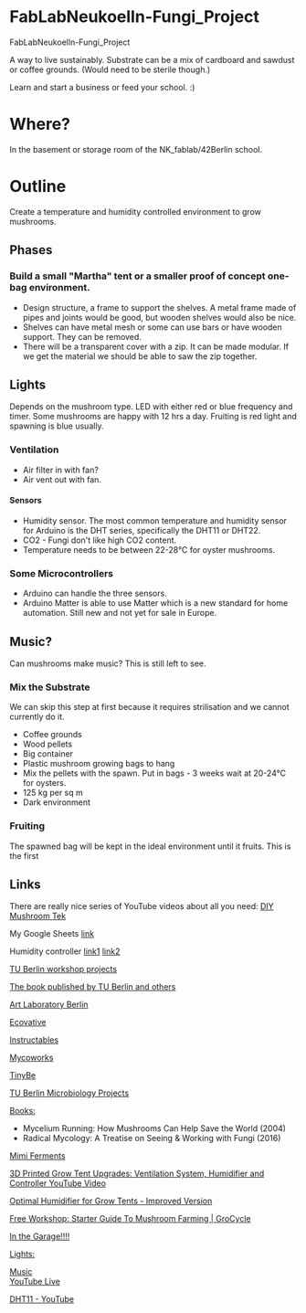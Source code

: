 # FabLabNeukoelln-Fungi_Project

FabLabNeukoelln-Fungi_Project

A way to live sustainably. Substrate can be a mix of cardboard and sawdust or coffee grounds. (Would need to be sterile though.)

Learn and start a business or feed your school. :)

# Where?
In the basement or storage room of the NK_fablab/42Berlin school.

# Outline
Create a temperature and humidity controlled environment to grow mushrooms.

## Phases
### Build a small "Martha" tent or a smaller proof of concept one-bag environment.
- Design structure, a frame to support the shelves. A metal frame made of pipes and joints would be good, but wooden shelves would also be nice.
- Shelves can have metal mesh or some can use bars or have wooden support. They can be removed.
- There will be a transparent cover with a zip. It can be made modular. If we get the material we should be able to saw the zip together.

## Lights
Depends on the mushroom type. LED with either red or blue frequency and timer. Some mushrooms are happy with 12 hrs a day. Fruiting is red light and spawning is blue usually.

### Ventilation
- Air filter in with fan?
- Air vent out with fan.

#### Sensors
- Humidity sensor. The most common temperature and humidity sensor for Arduino is the DHT series, specifically the DHT11 or DHT22.
- CO2 - Fungi don't like high CO2 content.
- Temperature needs to be between 22-28°C for oyster mushrooms.

### Some Microcontrollers
- Arduino can handle the three sensors.
- Arduino Matter is able to use Matter which is a new standard for home automation. Still new and not yet for sale in Europe.

## Music?
Can mushrooms make music? This is still left to see.  

### Mix the Substrate
We can skip this step at first because it requires strilisation and we cannot currently do it.
- Coffee grounds
- Wood pellets
- Big container
- Plastic mushroom growing bags to hang
- Mix the pellets with the spawn. Put in bags - 3 weeks wait at 20-24°C for oysters.
- 125 kg per sq m
- Dark environment

### Fruiting
The spawned bag will be kept in the ideal environment until it fruits.  This is the first 

## Links

There are really nice series of YouTube videos about all you need:
[DIY Mushroom Tek](https://www.youtube.com/@diy-mushroom-tek)

My Google Sheets [link](https://docs.google.com/spreadsheets/d/12R7Wkm8Nz2zLa1NQa-oBZ-2w6hAllGzAMuuDEiKfbG0/edit?usp=sharing)

Humidity controller [link1](https://www.printables.com/de/model/246876-331-controller-with-relays-sensor-and-hmi-for-indo) [link2](https://www.printables.com/de/model/598587-xy-tr01-humidity-controller-mount)

[TU Berlin workshop projects](https://www.tu.berlin/mikrobiologie/forschung/projekte)

[The book published by TU Berlin and others](https://library.oapen.org/handle/20.500.12657/50293)

[Art Laboratory Berlin](https://artlaboratory-berlin.org/events/mind-the-fungi-mushroom-cultivation-courses/)

[Ecovative](https://www.ecovative.com)

[Instructables](https://www.instructables.com/How-to-Build-a-Martha-Grow-Tent-Mushroom-Cultivati/)

[Mycoworks](https://www.mycoworks.com)

[TinyBe](https://youtu.be/BaEGzgNYYMQ?si=8sh8EUKXdnpMRuvQ)

[TU Berlin Microbiology Projects](https://www.tu.berlin/mikrobiologie/forschung/projekte/entwicklung-pilzbasierter-werkstoffe)

[Books:](https://www.tu.berlin/mikrobiologie/forschung/projekte/entwicklung-pilzbasierter-werkstoffe)
- Mycelium Running: How Mushrooms Can Help Save the World (2004)
- Radical Mycology: A Treatise on Seeing & Working with Fungi (2016)

[Mimi Ferments](https://mimiferments.com/collections/workshop)

[3D Printed Grow Tent Upgrades: Ventilation System, Humidifier and Controller YouTube Video](https://youtu.be/dSrJ2VtUzEo?si=-SNb6Bbtx5HpGsDg)

[Optimal Humidifier for Grow Tents - Improved Version](https://www.thingiverse.com/thing:6397535)

[Free Workshop: Starter Guide To Mushroom Farming | GroCycle](https://youtu.be/icKeO-kyiGk?si=Ma1949mAzkJjP3xK)

[In the Garage!!!!](https://youtu.be/_kPLXib4ksE?si=WMwSg8Z2-8_iYVFy)

[Lights:](https://www.mushroom-corner.com/posts/mushroom-grow-lights-buyers-guide)

[Music](https://youtu.be/-hlQHYtncww?si=jag8b0jR52WN1Ij0)  
[YouTube Live](https://www.youtube.com/live/gtoHlhcNHE8?si=Ihu3Gjd1UVpKBs5c)

[DHT11 - YouTube](https://youtu.be/dJJAQxyryoQ?si=Di6VHg_juJ59Q_K-)  

